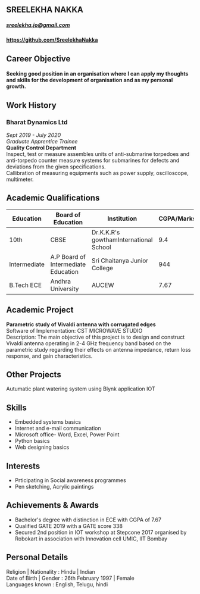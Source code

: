## SREELEKHA NAKKA
##### sreelekha.jo@gmail.com
#### https://github.com/SreelekhaNakka

## Career Objective
#### Seeking good position in an organisation where I can apply my thoughts and skills for the development of organisation and as my personal growth.

## Work History
### Bharat Dynamics Ltd
*Sept 2019 - July 2020* <br>
*Graduate Apprentice Trainee* <br>
**Quality Control Department** <br>
 Inspect, test or measure assembles units of anti-submarine torpedoes and anti-torpedo counter measure systems for submarines for defects and deviations from the given specifications. <br>
 Callibration of measuring equipments such as power supply, oscilloscope, multimeter. <br>
 
 ## Academic Qualifications
Education|Board of Education|Institution|CGPA/Marks|Year of Passout
---------|------------------|-----------|----------|--------------
10th|CBSE|Dr.K.K.R's gowthamInternational School|9.4|2012
Intermediate|A.P Board of Intermediate Education|Sri Chaitanya Junior College|944|2014
B.Tech ECE|Andhra University|AUCEW|7.67|2018

## Academic Project
**Parametric study of Vivaldi antenna with corrugated edges** <br>
Software of Implementation: CST MICROWAVE STUDIO <br>
Description: The main objective of this project is to design and construct Vivaldi antenna operating in 2-4 GHz frequency band based on the parametric study regarding their effects on antenna impedance, return loss response, and gain characteristics.

## Other Projects
Autumatic plant watering system using Blynk application IOT

## Skills
- Embedded systems basics
- Internet and e-mail communication
- Microsoft office- Word, Excel, Power Point
- Python basics
- Web designing basics

## Interests
- Prticipating in Social awareness programmes
- Pen sketching, Acrylic paintings

## Achievements & Awards
- Bachelor's degree with distinction in ECE with CGPA of 7.67
- Qualified GATE 2019 with a GATE score 338
- Secured 2nd position in IOT workshop at Stepcone 2017  organised by Robokart in association with Innovation cell UMIC, IIT Bombay

## Personal Details
Religion | Nationality  : Hindu | Indian <br>
Date of Birth | Gender  : 26th February 1997 | Female <br>
Languages known         : English, Telugu, hindi



